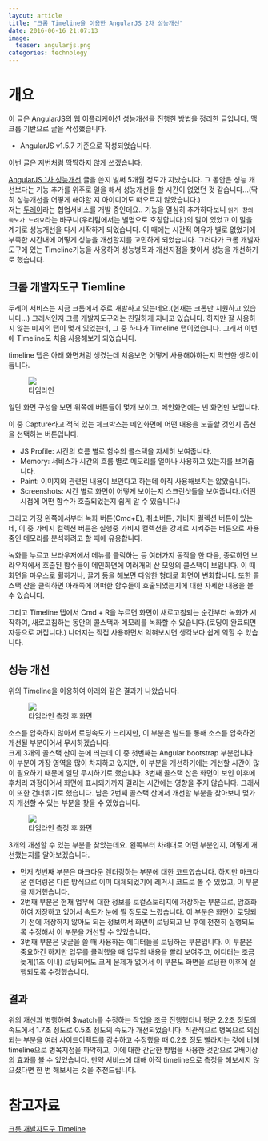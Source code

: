 ```yaml
---
layout: article
title: "크롬 Timeline을 이용한 AngularJS 2차 성능개선"
date: 2016-06-16 21:07:13
image:
  teaser: angularjs.png
categories: technology
---
```


# 개요  

이 글은 AngularJS의 웹 어플리케이션 성능개선을 진행한 방법을 정리한 글입니다. 맥 크롬 기반으로 글을 작성했습니다.  
- AngularJS v1.5.7 기준으로 작성되었습니다.  

이번 글은 저번처럼 딱딱하지 않게 쓰겠습니다.  

 [AngularJS 1차 성능개선](http://kbs0327.github.io/blog/technology/angularjs-improve-performance/) 글을 쓴지 벌써 5개월 정도가 지났습니다. 그 동안은 성능 개선보다는 기능 추가를 위주로 일을 해서 성능개선을 할 시간이 없었던 것 같습니다...(딱히 성능개선을 어떻게 해야할 지 아이디어도 떠오르지 않았습니다.)   
 저는 [두레이](http://dooray.toast.com/)라는 협업서비스를 개발 중인데요.. 기능을 열심히 추가하다보니 `읽기 창의 속도가 느려요`라는 바구니(우리팀에서는 별명으로 호칭합니다.)의 말이 있었고 이 말을 계기로 성능개선을 다시 시작하게 되었습니다. 이 때에는 시간적 여유가 별로 없었기에 부족한 시간내에 어떻게 성능을 개선할지를 고민하게 되었습니다. 그러다가 크롬 개발자 도구에 있는 Timeline기능을 사용하여 성능병목과 개선지점을 찾아서 성능을 개선하기로 했습니다.  

## 크롬 개발자도구 Tiemline  

 두레이 서비스는 지금 크롬에서 주로 개발하고 있는데요.(현재는 크롬만 지원하고 있습니다...) 그래서인지 크롬 개발자도구와는 친밀하게 지내고 있습니다. 하지만 잘 사용하지 않는 미지의 탭이 몇개 있었는데, 그 중 하나가 Timeline 탭이었습니다. 그래서 이번에 Timeline도 처음 사용해보게 되었습니다.  

 timeline 탭은 아래 화면처럼 생겼는데 처음보면 어떻게 사용해야하는지 막연한 생각이 듭니다.  

<figure>
	<a href="http://kbs0327.github.io/blog/images/timeline_empty.png" target="_blank"><img src="//kbs0327.github.io/blog/images/timeline_empty.png"></a>
	<figcaption>타임라인</figcaption>
</figure>

 일단 화면 구성을 보면 위쪽에 버튼들이 몇개 보이고, 메인화면에는 빈 화면만 보입니다.  
 
 이 중 Capture라고  적혀 있는 체크박스는 메인화면에 어떤 내용을 노출할 것인지 옵션을 선택하는 버튼입니다.  

 - JS Profile: 시간의 흐름 별로 함수의 콜스택을 자세히 보여줍니다.   
 - Memory: 서비스가 시간의 흐름 별로 메모리를 얼마나 사용하고 있는지를 보여줍니다.  
 - Paint: 이미지와 관련된 내용이 보인다고 하는데 아직 사용해보지는 않았습니다.  
 - Screenshots: 시간 별로 화면이 어떻게 보이는지 스크린샷들을 보여줍니다.(어떤 시점에 어떤 함수가 호출되었는지 쉽게 알 수 있습니다.)  

 그리고 가장 왼쪽에서부터 녹화 버튼(Cmd+E), 취소버튼, 가비지 컬렉션 버튼이 있는데, 이 중 가비지 컬렉션 버튼은 실행중 가비지 컬렉션을 강제로 시켜주는 버튼으로 사용중인 메모리를 분석하려고 할 때에 유용합니다.   

 녹화를 누르고 브라우저에서 메뉴를 클릭하는 등 여러가지 동작을 한 다음, 종료하면 브라우저에서 호출된 함수들이 메인화면에 여러개의 산 모양의 콜스택이 보입니다. 이 때 화면을 마우스로 휠하거나, 끌기 등을 해보면 다양한 형태로 화면이 변화합니다.  또한 콜스택 산을 클릭하면 아래쪽에 어떠한 함수들이 호출되었는지에 대한 자세한 내용을 볼 수 있습니다.    

 그리고 Timeline 탭에서 Cmd + R을 누르면 화면이 새로고침되는 순간부터 녹화가 시작하여, 새로고침하는 동안의 콜스택과 메모리를 녹화할 수 있습니다.(로딩이 완료되면 자동으로 꺼집니다.) 나머지는 직접 사용하면서 익혀보시면 생각보다 쉽게 익힐 수 있습니다.   

## 성능 개선  

 위의 Timeline을 이용하여 아래와 같은 결과가 나왔습니다.  

<figure>
	<a href="http://kbs0327.github.io/blog/images/timeline_full.jpg" target="_blank"><img src="//kbs0327.github.io/blog/images/timeline_full.jpg"></a>
	<figcaption>타임라인 측정 후 화면</figcaption>
</figure>

 소스를 압축하지 않아서 로딩속도가 느리지만, 이 부분은 빌드를 통해 소스를 압축하면 개선될 부분이어서 무시하겠습니다.  
 크게 3개의 콜스택 산이 눈에 띄는데 이 중 첫번째는 Angular bootstrap 부분입니다. 이 부분이 가장 영역을 많이 차지하고 있지만, 이 부분을 개선하기에는 개선할 시간이 많이 필요하기 때문에 일단 무시하기로 했습니다. 3번째 콜스택 산은 화면이 보인 이후에 후처리 과정이어서 화면에 표시되기까지 걸리는 시간에는 영향을 주지 않습니다. 그래서 이 또한 건너뛰기로 했습니다. 남은 2번째 콜스택 산에서 개선할 부분을 찾아보니 몇가지 개선할 수 있는 부분을 찾을 수 있었습니다.  

<figure>
	<a href="http://kbs0327.github.io/blog/images/timeline_expansion.jpg" target="_blank"><img src="//kbs0327.github.io/blog/images/timeline_expansion.jpg"></a>
	<figcaption>타임라인 측정 후 화면</figcaption>
</figure>

 3개의 개선할 수 있는 부분을 찾았는데요. 왼쪽부터 차례대로 어떤 부분인지, 어떻게 개선했는지를 알아보겠습니다. 

 - 먼저 첫번째 부분은 마크다운 렌더링하는 부분에 대한 코드였습니다. 하지만 마크다운 렌더링은 다른 방식으로 이미 대체되었기에 레거시 코드로 볼 수 있었고, 이 부분을 제거했습니다.  
 - 2번째 부분은 현재 업무에 대한 정보를 로컬스토리지에 저장하는 부분으로, 암호화하여 저장하고 있어서 속도가 눈에 띌 정도로 느렸습니다. 이 부분은 화면이 로딩되기 전에 저장하지 않아도 되는 정보여서 화면이 로딩되고 난 후에 천천히 실행되도록 수정해서 이 부분을 개선할 수 있었습니다.  
 - 3번째 부분은 댓글을 쓸 때 사용하는 에디터들을 로딩하는 부분입니다. 이 부분은 중요하긴 하지만 업무를 클릭했을 때 업무의 내용을 빨리 보여주고, 에디터는 조금 늦게(1초 이내) 로딩되어도 크게 문제가 없어서 이 부분도 화면을 로딩한 이후에 실행되도록 수정했습니다.   

## 결과  

 위의 개선과 병행하여 $watch를 수정하는 작업을 조금 진행했더니 평균 2.2초 정도의 속도에서 1.7초 정도로 0.5초 정도의 속도가 개선되었습니다. 직관적으로 병목으로 의심되는 부분을 여러 사이드이펙트를 감수하고 수정했을 때 0.2초 정도 빨라지는 것에 비해 timeline으로 병목지점을 파악하고, 이에 대한 간단한 방법을 사용한 것만으로 2배이상의 효과를 볼 수 있었습니다. 만약 서비스에 대해 아직 timeline으로 측정을 해보시지 않으셨다면 한 번 해보시는 것을 추천드립니다.  

# 참고자료  

[크롬 개발자도구 Timeline](https://developer.chrome.com/devtools/docs/timeline)  
